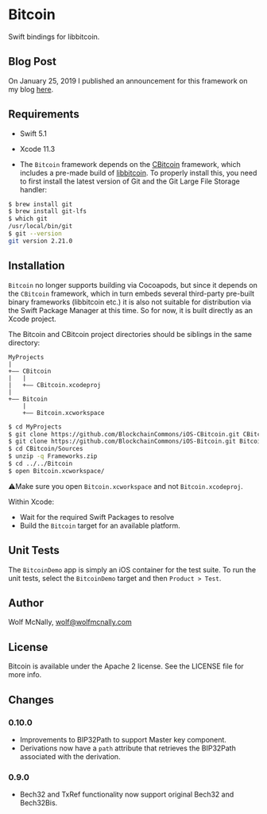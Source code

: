 # Bitcoin

Swift bindings for libbitcoin.

## Blog Post

On January 25, 2019 I published an announcement for this framework on my blog [here](https://wolfmcnally.com/125/announcing-open-source-bitcoin-framework-for-ios/).

## Requirements

* Swift 5.1

* Xcode 11.3

* The `Bitcoin` framework depends on the [CBitcoin](https://github.com/BlockchainCommons/iOS-CBitcoin) framework, which includes a pre-made build of [libbitcoin](https://github.com/libbitcoin). To properly install this, you need to first install the latest version of Git and the Git Large File Storage handler:

```bash
$ brew install git
$ brew install git-lfs
$ which git
/usr/local/bin/git
$ git --version
git version 2.21.0
```

## Installation

`Bitcoin` no longer supports building via Cocoapods, but since it depends on the `CBitcoin` framework, which in turn embeds several third-party pre-built binary frameworks (libbitcoin etc.) it is also not suitable for distribution via the Swift Package Manager at this time. So for now, it is built directly as an Xcode project.

The Bitcoin and CBitcoin project directories should be siblings in the same directory:

```
MyProjects
|
+—— CBitcoin
|   |
|   +—— CBitcoin.xcodeproj
|
+—— Bitcoin
    |
    +—— Bitcoin.xcworkspace
```

```bash
$ cd MyProjects
$ git clone https://github.com/BlockchainCommons/iOS-CBitcoin.git CBitcoin
$ git clone https://github.com/BlockchainCommons/iOS-Bitcoin.git Bitcoin
$ cd CBitcoin/Sources
$ unzip -q Frameworks.zip
$ cd ../../Bitcoin
$ open Bitcoin.xcworkspace/
```

⚠️Make sure you open `Bitcoin.xcworkspace` and not `Bitcoin.xcodeproj`.

Within Xcode:

* Wait for the required Swift Packages to resolve
* Build the `Bitcoin` target for an available platform.

## Unit Tests

The `BitcoinDemo` app is simply an iOS container for the test suite. To run the unit tests, select the `BitcoinDemo` target and then `Product > Test`.

## Author

Wolf McNally, wolf@wolfmcnally.com

## License

Bitcoin is available under the Apache 2 license. See the LICENSE file for more info.

## Changes

### 0.10.0

* Improvements to BIP32Path to support Master key component.
* Derivations now have a `path` attribute that retrieves the BIP32Path associated with the derivation.

### 0.9.0

* Bech32 and TxRef functionality now support original Bech32 and Bech32Bis.
